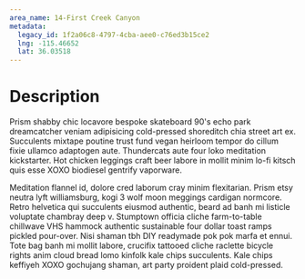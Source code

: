```yaml
---
area_name: 14-First Creek Canyon
metadata:
  legacy_id: 1f2a06c8-4797-4cba-aee0-c76ed3b15ce2
  lng: -115.46652
  lat: 36.03518
---
```

# Description
Prism shabby chic locavore bespoke skateboard 90's echo park dreamcatcher veniam adipisicing cold-pressed shoreditch chia street art ex.  Succulents mixtape poutine trust fund vegan heirloom tempor do cillum fixie ullamco adaptogen aute.  Thundercats aute four loko meditation kickstarter.  Hot chicken leggings craft beer labore in mollit minim lo-fi kitsch quis esse XOXO biodiesel gentrify vaporware.

Meditation flannel id, dolore cred laborum cray minim flexitarian.  Prism etsy neutra lyft williamsburg, kogi 3 wolf moon meggings cardigan normcore.  Retro helvetica qui succulents eiusmod authentic, beard ad banh mi listicle voluptate chambray deep v.  Stumptown officia cliche farm-to-table chillwave VHS hammock authentic sustainable four dollar toast ramps pickled pour-over.  Nisi shaman tbh DIY readymade pok pok marfa et ennui.  Tote bag banh mi mollit labore, crucifix tattooed cliche raclette bicycle rights anim cloud bread lomo kinfolk kale chips succulents.  Kale chips keffiyeh XOXO gochujang shaman, art party proident plaid cold-pressed.
